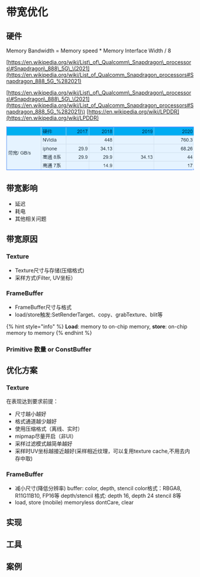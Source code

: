# 带宽优化

## 硬件

Memory Bandwidth = Memory speed \* Memory Interface Width / 8

[https://en.wikipedia.org/wiki/List\_of\_Qualcomm\_Snapdragon\_processors\#Snapdragon\_888\_5G\_\(2021](https://en.wikipedia.org/wiki/List_of_Qualcomm_Snapdragon_processors#Snapdragon_888_5G_%282021)

[https://en.wikipedia.org/wiki/List\_of\_Qualcomm\_Snapdragon\_processors\#Snapdragon\_888\_5G\_\(2021](https://en.wikipedia.org/wiki/List_of_Qualcomm_Snapdragon_processors#Snapdragon_888_5G_%282021)\) [https://en.wikipedia.org/wiki/LPDDR](https://en.wikipedia.org/wiki/LPDDR)

![&#x5404;&#x5E73;&#x53F0;&#x5E26;&#x5BBD;&#x6570;&#x636E;](../../.gitbook/assets/image%20%28224%29.png)

## 带宽影响

* 延迟
* 耗电
* 其他相关问题

## 带宽原因

### Texture

* Texture尺寸与存储\(压缩格式\)
* 采样方式\(Filter, UV坐标）

### FrameBuffer

* FrameBuffer尺寸与格式
* load/store触发:SetRenderTarget、copy、grabTexture、blit等

{% hint style="info" %}
**Load**: memory to on-chip memory, **store**: on-chip memory to memory
{% endhint %}

### Primitive 数量 or ConstBuffer

## 优化方案

### Texture

在表现达到要求前提：

* 尺寸越小越好 
* 格式通道越少越好 
* 使用压缩格式（离线、实时） 
* mipmap尽量开启（非UI） 
* 采样过滤模式越简单越好 
* 采样时UV坐标越接近越好\(采样相近纹理，可以复用texture cache,不用去内存中取\)

### FrameBuffer

* 减小尺寸\(降低分辨率\) buffer: color, depth, stencil color格式：RBGA8, R11G11B10, FP16等 depth/stencil 格式: depth 16, depth 24 stencil 8等
* load, store \(mobile\) memoryless dontCare, clear

## 实现

## 工具

## 案例

